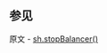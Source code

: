 ## 参见

原文 - [sh.stopBalancer()]( https://docs.mongodb.com/manual/reference/method/sh.stopBalancer/ )

